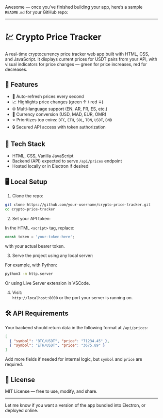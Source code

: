Awesome — once you've finished building your app, here’s a sample `README.md` for your GitHub repo:

---

# 💹 Crypto Price Tracker

A real-time cryptocurrency price tracker web app built with HTML, CSS, and JavaScript. It displays current prices for USDT pairs from your API, with visual indicators for price changes — green for price increases, red for decreases.

## 📌 Features

- 🔄 Auto-refresh prices every second
- 📈 Highlights price changes (green ↑ / red ↓)
- 🌐 Multi-language support (EN, AR, FR, ES, etc.)
- 💱 Currency conversion (USD, MAD, EUR, OMR)
- ⭐ Prioritizes top coins: `BTC`, `ETH`, `SOL`, `TON`, `USDT`, `BNB`
- 🔒 Secured API access with token authorization

## 🧰 Tech Stack

- HTML, CSS, Vanilla JavaScript
- Backend (API) expected to serve `/api/prices` endpoint
- Hosted locally or in Electron if desired

## 🖥️ Local Setup

1. Clone the repo:

```bash
git clone https://github.com/your-username/crypto-price-tracker.git
cd crypto-price-tracker
```

2. Set your API token:

In the HTML `<script>` tag, replace:

```js
const token = 'your-token-here';
```

with your actual bearer token.

3. Serve the project using any local server:

For example, with Python:

```bash
python3 -m http.server
```

Or using Live Server extension in VSCode.

4. Visit:  
`http://localhost:8000` or the port your server is running on.

## 🛠️ API Requirements

Your backend should return data in the following format at `/api/prices`:

```json
[
  { "symbol": "BTC/USDT", "price": "71234.45" },
  { "symbol": "ETH/USDT", "price": "3675.89" }
]
```

Add more fields if needed for internal logic, but `symbol` and `price` are required.

## 📄 License

MIT License — free to use, modify, and share.

---

Let me know if you want a version of the app bundled into Electron, or deployed online.
